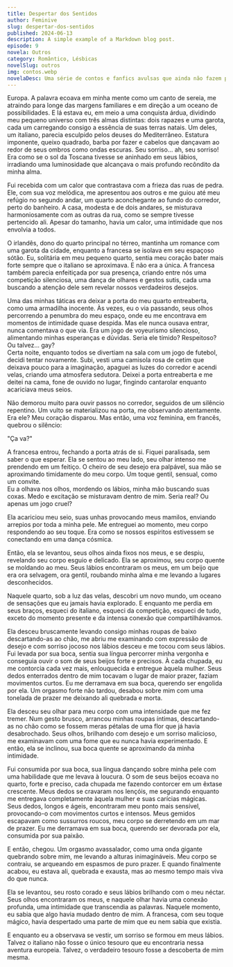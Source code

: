 ```yaml
---
title: Despertar dos Sentidos
author: Feminive
slug: despertar-dos-sentidos
published: 2024-06-13
description: A simple example of a Markdown blog post.
episode: 9
novela: Outros
category: Romântico, Lésbicas
novelSlug: outros
img: contos.webp
novelaDesc: Uma série de contos e fanfics avulsas que ainda não fazem parte de uma novela.
---
```


Europa. A palavra ecoava em minha mente como um canto de sereia, me atraindo para longe das margens familiares e em direção a um oceano de possibilidades. E lá estava eu, em meio a uma conquista árdua, dividindo meu pequeno universo com três almas distintas: dois rapazes e uma garota, cada um carregando consigo a essência de suas terras natais. Um deles, um italiano, parecia esculpido pelos deuses do Mediterrâneo. Estatura imponente, queixo quadrado, barba por fazer e cabelos que dançavam ao redor de seus ombros como ondas escuras. Seu sorriso... ah, seu sorriso! Era como se o sol da Toscana tivesse se aninhado em seus lábios, irradiando uma luminosidade que alcançava o mais profundo recôndito da minha alma.

Fui recebida com um calor que contrastava com a frieza das ruas de pedra. Ele, com sua voz melódica, me apresentou aos outros e me guiou até meu refúgio no segundo andar, um quarto aconchegante ao fundo do corredor, perto do banheiro. A casa, modesta e de dois andares, se misturava harmoniosamente com as outras da rua, como se sempre tivesse pertencido ali. Apesar do tamanho, havia um calor, uma intimidade que nos envolvia a todos.

O irlandês, dono do quarto principal no térreo, mantinha um romance com uma garota da cidade, enquanto a francesa se isolava em seu espaçoso sótão. Eu, solitária em meu pequeno quarto, sentia meu coração bater mais forte sempre que o italiano se aproximava. E não era a única. A francesa também parecia enfeitiçada por sua presença, criando entre nós uma competição silenciosa, uma dança de olhares e gestos sutis, cada uma buscando a atenção dele sem revelar nossos verdadeiros desejos.

Uma das minhas táticas era deixar a porta do meu quarto entreaberta, como uma armadilha inocente. Às vezes, eu o via passando, seus olhos percorrendo a penumbra do meu espaço, onde eu me encontrava em momentos de intimidade quase despida. Mas ele nunca ousava entrar, nunca comentava o que via. Era um jogo de voyeurismo silencioso, alimentando minhas esperanças e dúvidas. Seria ele tímido? Respeitoso? Ou talvez... gay?  
Certa noite, enquanto todos se divertiam na sala com um jogo de futebol, decidi tentar novamente. Subi, vesti uma camisola rosa de cetim que deixava pouco para a imaginação, apaguei as luzes do corredor e acendi velas, criando uma atmosfera sedutora. Deixei a porta entreaberta e me deitei na cama, fone de ouvido no lugar, fingindo cantarolar enquanto acariciava meus seios.

Não demorou muito para ouvir passos no corredor, seguidos de um silêncio repentino. Um vulto se materializou na porta, me observando atentamente. Era ele? Meu coração disparou. Mas então, uma voz feminina, em francês, quebrou o silêncio:

"Ça va?"

A francesa entrou, fechando a porta atrás de si. Fiquei paralisada, sem saber o que esperar. Ela se sentou ao meu lado, seu olhar intenso me prendendo em um feitiço. O cheiro de seu desejo era palpável, sua mão se aproximando timidamente do meu corpo. Um toque gentil, sensual, como um convite.  
Eu a olhava nos olhos, mordendo os lábios, minha mão buscando suas coxas. Medo e excitação se misturavam dentro de mim. Seria real? Ou apenas um jogo cruel?

Ela acariciou meu seio, suas unhas provocando meus mamilos, enviando arrepios por toda a minha pele. Me entreguei ao momento, meu corpo respondendo ao seu toque. Era como se nossos espíritos estivessem se conectando em uma dança cósmica.

Então, ela se levantou, seus olhos ainda fixos nos meus, e se despiu, revelando seu corpo esguio e delicado. Ela se aproximou, seu corpo quente se moldando ao meu. Seus lábios encontraram os meus, em um beijo que era ora selvagem, ora gentil, roubando minha alma e me levando a lugares desconhecidos.

Naquele quarto, sob a luz das velas, descobri um novo mundo, um oceano de sensações que eu jamais havia explorado. E enquanto me perdia em seus braços, esqueci do italiano, esqueci da competição, esqueci de tudo, exceto do momento presente e da intensa conexão que compartilhávamos.

Ela desceu bruscamente levando consigo minhas roupas de baixo descartando-as ao chão, me abriu me examinando com expressão de desejo e com sorriso jocoso nos lábios desceu e me tocou com seus lábios. Fui levada por sua boca, sentia sua língua percorrer minha vergonha e conseguia ouvir o som de seus beijos forte e precisos. À cada chupada, eu me contorcia cada vez mais, enlouquecida e entregue àquela mulher. Seus dedos enterrados dentro de mim tocavam o lugar de maior prazer, faziam movimentos curtos. Eu me derramava em sua boca, querendo ser engolida por ela. Um orgasmo forte não tardou, desabou sobre mim com uma tonelada de prazer me deixando ali quebrada e morta.

Ela desceu seu olhar para meu corpo com uma intensidade que me fez tremer. Num gesto brusco, arrancou minhas roupas íntimas, descartando-as no chão como se fossem meras pétalas de uma flor que já havia desabrochado. Seus olhos, brilhando com desejo e um sorriso malicioso, me examinavam com uma fome que eu nunca havia experimentado. E então, ela se inclinou, sua boca quente se aproximando da minha intimidade.

Fui consumida por sua boca, sua língua dançando sobre minha pele com uma habilidade que me levava à loucura. O som de seus beijos ecoava no quarto, forte e preciso, cada chupada me fazendo contorcer em um êxtase crescente. Meus dedos se cravaram nos lençóis, me segurando enquanto me entregava completamente àquela mulher e suas carícias mágicas.  
Seus dedos, longos e ágeis, encontraram meu ponto mais sensível, provocando-o com movimentos curtos e intensos. Meus gemidos escapavam como sussurros roucos, meu corpo se derretendo em um mar de prazer. Eu me derramava em sua boca, querendo ser devorada por ela, consumida por sua paixão.

E então, chegou. Um orgasmo avassalador, como uma onda gigante quebrando sobre mim, me levando a alturas inimagináveis. Meu corpo se contraiu, se arqueando em espasmos de puro prazer. E quando finalmente acabou, eu estava ali, quebrada e exausta, mas ao mesmo tempo mais viva do que nunca.

Ela se levantou, seu rosto corado e seus lábios brilhando com o meu néctar. Seus olhos encontraram os meus, e naquele olhar havia uma conexão profunda, uma intimidade que transcendia as palavras. Naquele momento, eu sabia que algo havia mudado dentro de mim. A francesa, com seu toque mágico, havia despertado uma parte de mim que eu nem sabia que existia.

E enquanto eu a observava se vestir, um sorriso se formou em meus lábios. Talvez o italiano não fosse o único tesouro que eu encontraria nessa aventura europeia. Talvez, o verdadeiro tesouro fosse a descoberta de mim mesma.
